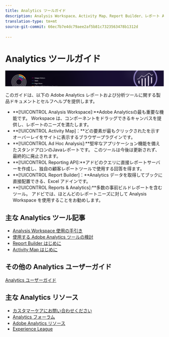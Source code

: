 ```yaml
---
title: Analytics ツールガイド
description: Analysis Workspace、Activity Map、Report Builder、レポート API、Reports & Analytics（旧称 Omniture Analytics 製品）の製品ドキュメントとセルフヘルプです。
translation-type: tm+mt
source-git-commit: 66ec7b7e4dc79aee2af5b81c7323563478b1312d

---
```



# Analytics ツールガイド

![バナー](../../assets/doc_banner_analyze.png)

このガイドは、以下の Adobe Analytics レポートおよび分析ツールに関する製品ドキュメントとセルフヘルプを提供します。

* **[!UICONTROL Analysis Workspace]:**Adobe Analyticsの最も重要な機能です。 Workspace は、コンポーネントをドラッグできるキャンバスを提供し、レポートのニーズを満たします。
* **[!UICONTROL Activity Map]：**どの要素が最もクリックされたを示すオーバーレイをサイトに表示するブラウザープラグインです。
* **[!UICONTROL Ad Hoc Analysis]:**堅牢なアプリケーション機能を備えたスタンドアロンのJavaレポートです。 このツールは今後は更新されず、最終的に廃止されます。
* **[!UICONTROL Reporting API]:**アドビのクエリに直接レポートサーバーを作成し、独自の顧客レポートツールで使用する回答を得ます。
* **[!UICONTROL Report Builder]：**Analytics データを取得してブックに直接配置できる、Excel アドインです。
* **[!UICONTROL Reports & Analytics]:**多数の事前ビルドレポートを含むツール。 アドビでは、ほとんどのレポートニーズに対して Analysis Workspace を使用することをお勧めします。

## 主な Analytics ツール記事

* [Analysis Workspace 使用の手引き](analysis-workspace/home.md)
* [使用する Adobe Analytics ツールの検討](/help/admin/c-analytics-product-comparison/which-analytics-tool.md)
* [Report Builder はじめに](report-builder/home.md)
* [Activity Map はじめに](activity-map/activity-map.md)

## その他の Analytics ユーザーガイド

[Analytics ユーザーガイド](/help/landing/home.md)

## 主な Analytics リソース

* [カスタマーケアにお問い合わせください](https://helpx.adobe.com/jp/contact/enterprise-support.ec.html)
* [Analytics フォーラム](https://forums.adobe.com/community/experience-cloud/analytics-cloud/analytics)
* [Adobe Analytics リソース](https://forums.adobe.com/message/10660755)
* [Experience League](https://landing.adobe.com/experience-league/)
